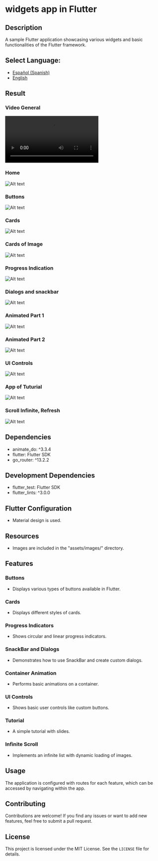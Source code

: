 # widgets app in Flutter

## Description
A sample Flutter application showcasing various widgets and basic functionalities of the Flutter framework.

## **Select Language:**
- [Español (Spanish)](README-es.md)
- [English](README.md)

## Result
### Video General
![Alt text](docs/video.mkv) 
### Home
![Alt text](docs/home.PNG) 
### Buttons
![Alt text](docs/2%20buttons.PNG) 
### Cards 
![Alt text](docs/3_cards.PNG) 
### Cards of Image
![Alt text](docs/3_1_cards.PNG) 
### Progress Indication 
![Alt text](docs/4_progress.PNG) 
### Dialogs and snackbar
![Alt text](docs/5_dialogs.PNG) 
### Animated Part 1
![Alt text](docs/5_1_animated.PNG) 
### Animated Part 2
![Alt text](docs/6_animated.PNG) 
### UI Controls
![Alt text](docs/7_ui_controls.PNG) 
### App of Tuturial
![Alt text](docs/8_app_tuto.PNG) 
### Scroll Infinite, Refresh
![Alt text](docs/9_scroll.PNG) 

## Dependencies
- animate_do: ^3.3.4
- flutter: Flutter SDK
- go_router: ^13.2.2

## Development Dependencies
- flutter_test: Flutter SDK
- flutter_lints: ^3.0.0

## Flutter Configuration
- Material design is used.

## Resources
- Images are included in the "assets/images/" directory.

## Features

### Buttons
- Displays various types of buttons available in Flutter.

### Cards
- Displays different styles of cards.

### Progress Indicators
- Shows circular and linear progress indicators.

### SnackBar and Dialogs
- Demonstrates how to use SnackBar and create custom dialogs.

### Container Animation
- Performs basic animations on a container.

### UI Controls
- Shows basic user controls like custom buttons.

### Tutorial
- A simple tutorial with slides.

### Infinite Scroll
- Implements an infinite list with dynamic loading of images.

## Usage
The application is configured with routes for each feature, which can be accessed by navigating within the app.

## Contributing
Contributions are welcome! If you find any issues or want to add new features, feel free to submit a pull request.

## License
This project is licensed under the MIT License. See the `LICENSE` file for details.
